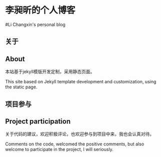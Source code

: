 
# 李昶昕的个人博客
#Li Changxin's personal blog

## 关于
## About

本站基于jekyll模版开发定制，采用静态页面。

This site based on Jekyll template development and customization, using the static page.

## 项目参与
## Project participation
关于代码的建议，欢迎积极评论，也欢迎参与到项目中来，我也会认真对待。

Comments on the code, welcomed the positive comments, but also welcome to participate in the project, I will seriously.
